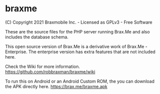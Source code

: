 # braxme
(C) Copyright 2021 Braxmobile Inc. - 
Licensed as GPLv3 - Free Software

These are the source files for the PHP server running Brax.Me and
also includes the database schema.

This open source version of Brax.Me is a derivative work of Brax.Me - Enterprise.
The enterprise version has extra features that are not included
here.

Check the Wiki for more information. https://github.com/robbraxman/braxme/wiki

To run this on Android or an Android Custom ROM, the you can download the APK directly here.
https://brax.me/braxme.apk

